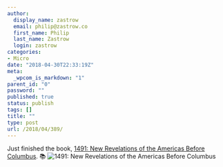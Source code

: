 ```yaml
---
author:
  display_name: zastrow
  email: philip@zastrow.co
  first_name: Philip
  last_name: Zastrow
  login: zastrow
categories:
- Micro
date: "2018-04-30T22:33:19Z"
meta:
  _wpcom_is_markdown: "1"
parent_id: "0"
password: ""
published: true
status: publish
tags: []
title: ""
type: post
url: /2018/04/389/
---
```

<p>Just finished the book, <a href="https://www.goodreads.com/review/show/2098597326?utm_medium=api&amp;utm_source=rss">1491: New Revelations of the Americas Before Columbus</a>. 📚 <img src="/assets/2018/04/32948902.jpg" alt="1491: New Revelations of the Americas Before Columbus" /></p>
